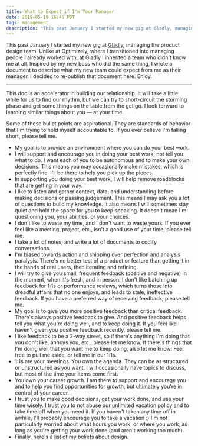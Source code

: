 ```yaml
---
title: What to Expect if I'm Your Manager
date: 2019-05-19 16:46 PDT
tags: management
description: "This past January I started my new gig at Gladly, managing the product design team. Unlike at Optimizely, where I transitioned into managing people I already worked with, at Gladly I inherited a team who didn't know me at all. Inspired by my new boss who did the same thing, I wrote a document to describe what my new team could expect from me as their manager. I decided to re-publish that document here. Enjoy."
---
```


This past January I started my new gig at [Gladly](https://www.gladly.com), managing the product design team. Unlike at Optimizely, where I transitioned into managing people I already worked with, at Gladly I inherited a team who didn't know me at all. Inspired by my new boss who did the same thing, I wrote a document to describe what my new team could expect from me as their manager. I decided to re-publish that document here. Enjoy.

---

This doc is an accelerator in building our relationship. It will take a little while for us to find our rhythm, but we can try to short-circuit the storming phase and get some things on the table from the get go. I look forward to learning similar things about you — at your time.

Some of these bullet points are aspirational. They are standards of behavior that I'm trying to hold myself accountable to. If you ever believe I'm falling short, please tell me.

- My goal is to provide an environment where you can do your best work.
- I will support and encourage you in doing your best work, not tell you what to do. I want each of you to be autonomous and to make your own decisions. This means you may occasionally make mistakes, which is perfectly fine. I'll be there to help you pick up the pieces.
- In supporting you doing your best work, I will help remove roadblocks that are getting in your way.
- I like to listen and gather context, data, and understanding before making decisions or passing judgement. This means I may ask you a lot of questions to build my knowledge. It also means I will sometimes stay quiet and hold the space for you to keep speaking. It doesn't mean I'm questioning you, your abilities, or your choices.
- I don't like to waste my time, and I don't want to waste yours. If you ever feel like a meeting, project, etc., isn't a good use of your time, please tell me.
- I take a lot of notes, and write a lot of documents to codify conversations.
- I'm biased towards action and shipping over perfection and analysis paralysis. There's no better test of a product or feature than getting it in the hands of real users, then iterating and refining.
- I will try to give you small, frequent feedback (positive and negative) in the moment, when it's fresh, and in person. I don't like batching up feedback for 1:1s or performance reviews, which turns those into dreadful affairs that no one enjoys, and leads to stale, ineffective feedback. If you have a preferred way of receiving feedback, please tell me.
- My goal is to give you more positive feedback than critical feedback. There's always positive feedback to give. And positive feedback helps tell you what you're doing well, and to keep doing it. If you feel like I haven't given you positive feedback recently, please tell me.
- I like feedback to be a 2-way street, so if there's anything I'm doing that you don't like, annoys you, etc., please let me know. If there's things that I'm doing well that you want me to keep doing, also let me know! Feel free to pull me aside, or tell me in our 1:1s.
- 1:1s are your meetings. You own the agenda. They can be as structured or unstructured as you want. I will occasionally have topics to discuss, but most of the time your items come first.
- You own your career growth. I am there to support and encourage you and to help you find opportunities for growth, but ultimately you're in control of your career.
- I trust you to make good decisions, get your work done, and use your time wisely. I trust you to not abuse our unlimited vacation policy and to take time off when you need it. If you haven't taken any time off in awhile, I'll probably encourage you to take a vacation :) I'm not particularly worried about what hours you work, or where you work, as long as you're getting your work done (and aren't working too much).
- Finally, here's a [list of my beliefs about design](http://jlzych.com/2018/12/03/my-beliefs-about-design/).

